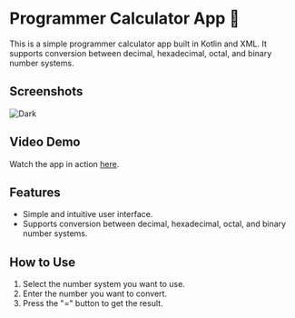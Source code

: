 # Programmer Calculator App 📱

This is a simple programmer calculator app built in Kotlin and XML. It supports conversion between decimal, hexadecimal, octal, and binary number systems.

## Screenshots

![Dark](https://user-images.githubusercontent.com/64174395/224322188-7eeaf711-a7af-4661-9f9f-8313d5b8ddcb.png)

## Video Demo

Watch the app in action [here](https://streamable.com/ybwac6).

## Features

- Simple and intuitive user interface.
- Supports conversion between decimal, hexadecimal, octal, and binary number systems.

## How to Use

1. Select the number system you want to use.
2. Enter the number you want to convert.
3. Press the "=" button to get the result.


